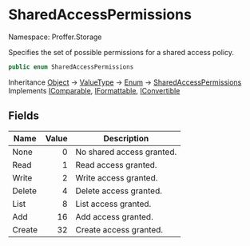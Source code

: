 # SharedAccessPermissions

Namespace: Proffer.Storage

Specifies the set of possible permissions for a shared access policy.

```csharp
public enum SharedAccessPermissions
```

Inheritance [Object](https://docs.microsoft.com/en-us/dotnet/api/system.object) → [ValueType](https://docs.microsoft.com/en-us/dotnet/api/system.valuetype) → [Enum](https://docs.microsoft.com/en-us/dotnet/api/system.enum) → [SharedAccessPermissions](./proffer.storage.sharedaccesspermissions.md)<br>
Implements [IComparable](https://docs.microsoft.com/en-us/dotnet/api/system.icomparable), [IFormattable](https://docs.microsoft.com/en-us/dotnet/api/system.iformattable), [IConvertible](https://docs.microsoft.com/en-us/dotnet/api/system.iconvertible)

## Fields

| Name | Value | Description |
| --- | --: | --- |
| None | 0 | No shared access granted. |
| Read | 1 | Read access granted. |
| Write | 2 | Write access granted. |
| Delete | 4 | Delete access granted. |
| List | 8 | List access granted. |
| Add | 16 | Add access granted. |
| Create | 32 | Create access granted. |
